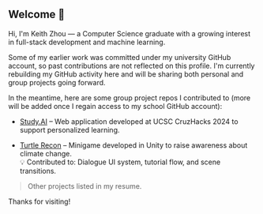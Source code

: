 ## Welcome 👋

Hi, I'm Keith Zhou — a Computer Science graduate with a growing interest in full-stack development and machine learning.

Some of my earlier work was committed under my university GitHub account, so past contributions are not reflected on this profile. I'm currently rebuilding my GitHub activity here and will be sharing both personal and group projects going forward.

In the meantime, here are some group project repos I contributed to (more will be added once I regain access to my school GitHub account):

- [Study.AI](https://github.com/Keith-Zhou/cruzhacks24) – Web application developed at UCSC CruzHacks 2024 to support personalized learning.

- [Turtle Recon](https://github.com/HershR/Turtle_Recon_Prototype) – Minigame developed in Unity to raise awareness about climate change.  
  💡 Contributed to: Dialogue UI system, tutorial flow, and scene transitions.

> Other projects listed in my resume.

Thanks for visiting!
